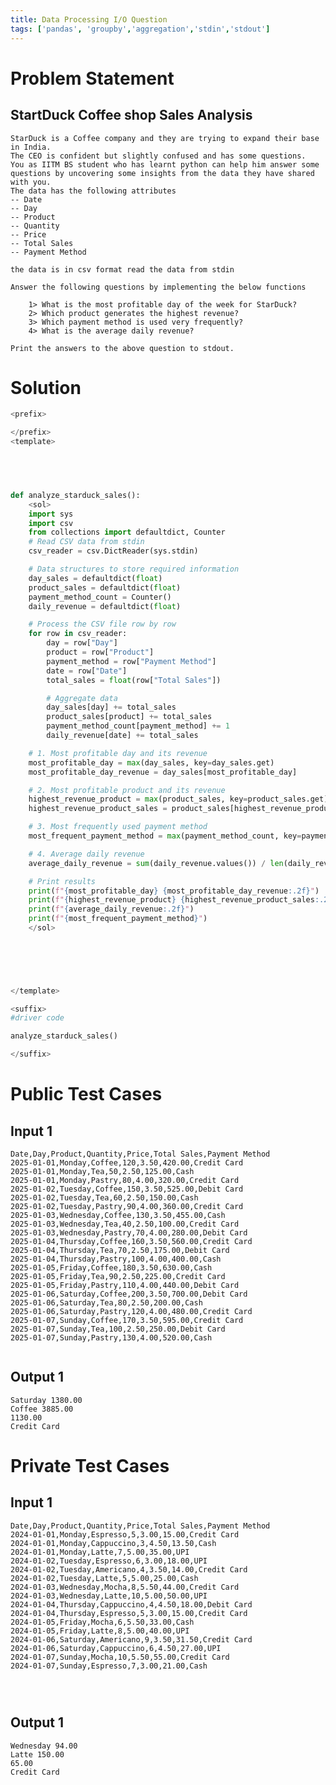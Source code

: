 ```yaml
---
title: Data Processing I/O Question
tags: ['pandas', 'groupby','aggregation','stdin','stdout']
---
```


# Problem Statement
## StartDuck Coffee shop Sales Analysis

    StarDuck is a Coffee company and they are trying to expand their base in India.
    The CEO is confident but slightly confused and has some questions. 
    You as IITM BS student who has learnt python can help him answer some questions by uncovering some insights from the data they have shared with you.
    The data has the following attributes
    -- Date
    -- Day
    -- Product
    -- Quantity
    -- Price
    -- Total Sales
    -- Payment Method

    the data is in csv format read the data from stdin

    Answer the following questions by implementing the below functions

        1> What is the most profitable day of the week for StarDuck?
        2> Which product generates the highest revenue?
        3> Which payment method is used very frequently?
        4> What is the average daily revenue?

    Print the answers to the above question to stdout.
# Solution
```python test.py  -r 'python test.py'
<prefix>

</prefix>
<template>



    

def analyze_starduck_sales():
    <sol>
    import sys
    import csv
    from collections import defaultdict, Counter
    # Read CSV data from stdin
    csv_reader = csv.DictReader(sys.stdin)

    # Data structures to store required information
    day_sales = defaultdict(float)
    product_sales = defaultdict(float)
    payment_method_count = Counter()
    daily_revenue = defaultdict(float)

    # Process the CSV file row by row
    for row in csv_reader:
        day = row["Day"]
        product = row["Product"]
        payment_method = row["Payment Method"]
        date = row["Date"]
        total_sales = float(row["Total Sales"])

        # Aggregate data
        day_sales[day] += total_sales
        product_sales[product] += total_sales
        payment_method_count[payment_method] += 1
        daily_revenue[date] += total_sales

    # 1. Most profitable day and its revenue
    most_profitable_day = max(day_sales, key=day_sales.get)
    most_profitable_day_revenue = day_sales[most_profitable_day]

    # 2. Most profitable product and its revenue
    highest_revenue_product = max(product_sales, key=product_sales.get)
    highest_revenue_product_sales = product_sales[highest_revenue_product]

    # 3. Most frequently used payment method
    most_frequent_payment_method = max(payment_method_count, key=payment_method_count.get)

    # 4. Average daily revenue
    average_daily_revenue = sum(daily_revenue.values()) / len(daily_revenue)

    # Print results
    print(f"{most_profitable_day} {most_profitable_day_revenue:.2f}")
    print(f"{highest_revenue_product} {highest_revenue_product_sales:.2f}")
    print(f"{average_daily_revenue:.2f}")
    print(f"{most_frequent_payment_method}")
    </sol>


 


        
</template>

<suffix>
#driver code

analyze_starduck_sales()

</suffix>

```

# Public Test Cases

## Input 1

```
Date,Day,Product,Quantity,Price,Total Sales,Payment Method
2025-01-01,Monday,Coffee,120,3.50,420.00,Credit Card
2025-01-01,Monday,Tea,50,2.50,125.00,Cash
2025-01-01,Monday,Pastry,80,4.00,320.00,Credit Card
2025-01-02,Tuesday,Coffee,150,3.50,525.00,Debit Card
2025-01-02,Tuesday,Tea,60,2.50,150.00,Cash
2025-01-02,Tuesday,Pastry,90,4.00,360.00,Credit Card
2025-01-03,Wednesday,Coffee,130,3.50,455.00,Cash
2025-01-03,Wednesday,Tea,40,2.50,100.00,Credit Card
2025-01-03,Wednesday,Pastry,70,4.00,280.00,Debit Card
2025-01-04,Thursday,Coffee,160,3.50,560.00,Credit Card
2025-01-04,Thursday,Tea,70,2.50,175.00,Debit Card
2025-01-04,Thursday,Pastry,100,4.00,400.00,Cash
2025-01-05,Friday,Coffee,180,3.50,630.00,Cash
2025-01-05,Friday,Tea,90,2.50,225.00,Credit Card
2025-01-05,Friday,Pastry,110,4.00,440.00,Debit Card
2025-01-06,Saturday,Coffee,200,3.50,700.00,Debit Card
2025-01-06,Saturday,Tea,80,2.50,200.00,Cash
2025-01-06,Saturday,Pastry,120,4.00,480.00,Credit Card
2025-01-07,Sunday,Coffee,170,3.50,595.00,Credit Card
2025-01-07,Sunday,Tea,100,2.50,250.00,Debit Card
2025-01-07,Sunday,Pastry,130,4.00,520.00,Cash


```

## Output 1

```
Saturday 1380.00
Coffee 3885.00
1130.00
Credit Card

```
# Private Test Cases
## Input 1

```
Date,Day,Product,Quantity,Price,Total Sales,Payment Method
2024-01-01,Monday,Espresso,5,3.00,15.00,Credit Card
2024-01-01,Monday,Cappuccino,3,4.50,13.50,Cash
2024-01-01,Monday,Latte,7,5.00,35.00,UPI
2024-01-02,Tuesday,Espresso,6,3.00,18.00,UPI
2024-01-02,Tuesday,Americano,4,3.50,14.00,Credit Card
2024-01-02,Tuesday,Latte,5,5.00,25.00,Cash
2024-01-03,Wednesday,Mocha,8,5.50,44.00,Credit Card
2024-01-03,Wednesday,Latte,10,5.00,50.00,UPI
2024-01-04,Thursday,Cappuccino,4,4.50,18.00,Debit Card
2024-01-04,Thursday,Espresso,5,3.00,15.00,Credit Card
2024-01-05,Friday,Mocha,6,5.50,33.00,Cash
2024-01-05,Friday,Latte,8,5.00,40.00,UPI
2024-01-06,Saturday,Americano,9,3.50,31.50,Credit Card
2024-01-06,Saturday,Cappuccino,6,4.50,27.00,UPI
2024-01-07,Sunday,Mocha,10,5.50,55.00,Credit Card
2024-01-07,Sunday,Espresso,7,3.00,21.00,Cash




```

## Output 1

```
Wednesday 94.00
Latte 150.00
65.00
Credit Card
```
